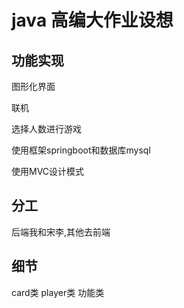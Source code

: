 # java 高编大作业设想
## 功能实现
图形化界面

联机

选择人数进行游戏

使用框架springboot和数据库mysql

使用MVC设计模式

## 分工
后端我和宋李,其他去前端

## 细节
card类 player类 功能类